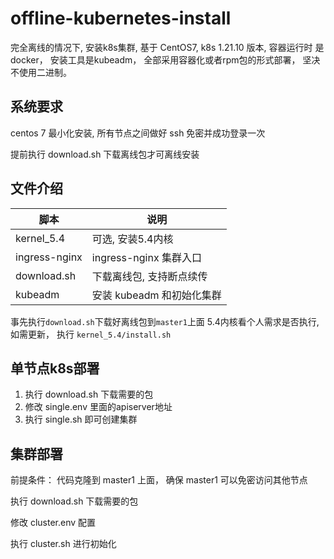 # offline-kubernetes-install
完全离线的情况下, 安装k8s集群, 基于 CentOS7, k8s 1.21.10 版本, 容器运行时 是docker， 安装工具是kubeadm， 全部采用容器化或者rpm包的形式部署， 坚决不使用二进制。

## 系统要求

centos 7 最小化安装, 所有节点之间做好 ssh 免密并成功登录一次

提前执行 download.sh 下载离线包才可离线安装

## 文件介绍


| 脚本               | 说明                                   |
| ------------------ | -------------------------------------- |
| kernel_5.4    | 可选, 安装5.4内核                      |
| ingress-nginx        | ingress-nginx 集群入口               |
| download.sh      | 下载离线包, 支持断点续传               |
| kubeadm          |  安装 kubeadm 和初始化集群        |

事先执行`download.sh`下载好离线包到`master1`上面
5.4内核看个人需求是否执行, 如需更新， 执行 `kernel_5.4/install.sh`

## 单节点k8s部署

1. 执行 download.sh 下载需要的包
2. 修改 single.env 里面的apiserver地址
3. 执行 single.sh 即可创建集群

## 集群部署

前提条件： 代码克隆到 master1 上面， 确保 master1 可以免密访问其他节点

执行 download.sh 下载需要的包

修改 cluster.env 配置

执行 cluster.sh 进行初始化

